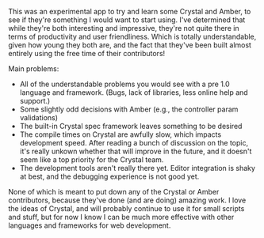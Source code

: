 This was an experimental app to try and learn some Crystal and Amber, to see if they're something I would want to start using. I've determined that while they're both interesting and impressive, they're not quite there in terms of productivity and user friendliness. Which is totally understandable, given how young they both are, and the fact that they've been built almost entirely using the free time of their contributors!

Main problems:

* All of the understandable problems you would see with a pre 1.0 language and framework. (Bugs, lack of libraries, less online help and support.)
* Some slightly odd decisions with Amber (e.g., the controller param validations)
* The built-in Crystal spec framework leaves something to be desired
* The compile times on Crystal are awfully slow, which impacts development speed. After reading a bunch of discussion on the topic, it's really unkown whether that will improve in the future, and it doesn't seem like a top priority for the Crystal team.
* The development tools aren't really there yet. Editor integration is shaky at best, and the debugging experience is not good yet.

None of which is meant to put down any of the Crystal or Amber contributors, because they've done (and are doing) amazing work. I love the ideas of Crystal, and will probably continue to use it for small scripts and stuff, but for now I know I can be much more effective with other languages and frameworks for web development.
